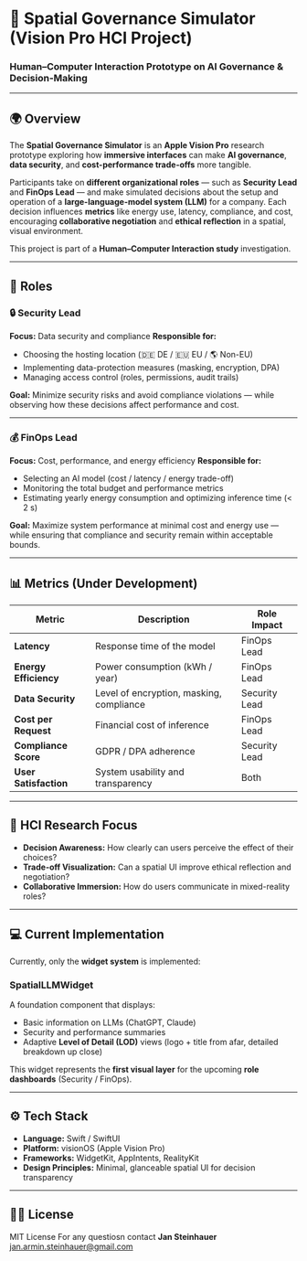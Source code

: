 # 🧩 Spatial Governance Simulator (Vision Pro HCI Project)

### Human–Computer Interaction Prototype on AI Governance & Decision-Making

---

## 🌍 Overview

The **Spatial Governance Simulator** is an **Apple Vision Pro** research prototype exploring how **immersive interfaces** can make **AI governance**, **data security**, and **cost-performance trade-offs** more tangible.

Participants take on **different organizational roles** — such as **Security Lead** and **FinOps Lead** — and make simulated decisions about the setup and operation of a **large-language-model system (LLM)** for a company.
Each decision influences **metrics** like energy use, latency, compliance, and cost, encouraging **collaborative negotiation** and **ethical reflection** in a spatial, visual environment.

This project is part of a **Human–Computer Interaction study** investigation.

---

## 👥 Roles

### 🔒 Security Lead

**Focus:** Data security and compliance
**Responsible for:**

* Choosing the hosting location (🇩🇪 DE / 🇪🇺 EU / 🌎 Non-EU)
* Implementing data-protection measures (masking, encryption, DPA)
* Managing access control (roles, permissions, audit trails)

**Goal:**
Minimize security risks and avoid compliance violations — while observing how these decisions affect performance and cost.

---

### 💰 FinOps Lead

**Focus:** Cost, performance, and energy efficiency
**Responsible for:**

* Selecting an AI model (cost / latency / energy trade-off)
* Monitoring the total budget and performance metrics
* Estimating yearly energy consumption and optimizing inference time (< 2 s)

**Goal:**
Maximize system performance at minimal cost and energy use — while ensuring that compliance and security remain within acceptable bounds.

---

## 📊 Metrics (Under Development)

| Metric                | Description                              | Role Impact   |
| --------------------- | ---------------------------------------- | ------------- |
| **Latency**           | Response time of the model               | FinOps Lead   |
| **Energy Efficiency** | Power consumption (kWh / year)           | FinOps Lead   |
| **Data Security**     | Level of encryption, masking, compliance | Security Lead |
| **Cost per Request**  | Financial cost of inference              | FinOps Lead   |
| **Compliance Score**  | GDPR / DPA adherence                     | Security Lead |
| **User Satisfaction** | System usability and transparency        | Both          |

---

## 🧠 HCI Research Focus

* **Decision Awareness:** How clearly can users perceive the effect of their choices?
* **Trade-off Visualization:** Can a spatial UI improve ethical reflection and negotiation?
* **Collaborative Immersion:** How do users communicate in mixed-reality roles?

---

## 💻 Current Implementation

Currently, only the **widget system** is implemented:

### **SpatialLLMWidget**

A foundation component that displays:

* Basic information on LLMs (ChatGPT, Claude)
* Security and performance summaries
* Adaptive **Level of Detail (LOD)** views (logo + title from afar, detailed breakdown up close)

This widget represents the **first visual layer** for the upcoming **role dashboards** (Security / FinOps).

---

## ⚙️ Tech Stack

* **Language:** Swift / SwiftUI
* **Platform:** visionOS (Apple Vision Pro)
* **Frameworks:** WidgetKit, AppIntents, RealityKit
* **Design Principles:** Minimal, glanceable spatial UI for decision transparency

---

## 👨‍💻 License

MIT License
For any questiosn contact **Jan Steinhauer** jan.armin.steinhauer@gmail.com
